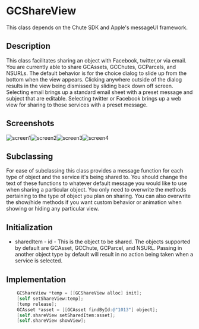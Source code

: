 GCShareView
==============

This class depends on the Chute SDK and Apple's messageUI framework.

Description
------------

This class facilitates sharing an object with Facebook, twitter,or via email. You are currently able to share GCAssets, GCChutes, GCParcels, and NSURLs. The default behavior is for the choice dialog to slide up from the bottom when the view appears. Clicking anywhere outside of the dialog results in the view being dismissed by sliding back down off screen. Selecting email brings up a standard email sheet with a preset message and subject that are editable. Selecting twitter or Facebook brings up a web view for sharing to those services with a preset message.

Screenshots
-----------
![screen1](https://github.com/chute/chute-ios-components/raw/master/components/GCShareView/screenshots/screen1.png)![screen2](https://github.com/chute/chute-ios-components/raw/master/components/GCShareView/screenshots/screen2.png)![screen3](https://github.com/chute/chute-ios-components/raw/master/components/GCShareView/screenshots/screen3.png)![screen4](https://github.com/chute/chute-ios-components/raw/master/components/GCShareView/screenshots/screen4.png)

Subclassing
------------

For ease of subclassing this class provides a message function for each type of object and the service it's being shared to.  You should change the text of these functions to whatever default message you would like to use when sharing a particular object.  You only need to overwrite the methods pertaining to the type of object you plan on sharing.  You can also overwrite the show/hide methods if you want custom behavior or animation when showing or hiding any particular view.

Initialization
---------------

* sharedItem - id - This is the object to be shared.  The objects supported by default are GCAsset, GCChute, GCParcel, and NSURL.  Passing in another object type by default will result in no action being taken when a service is selected.

Implementation
---------------

```objective-c
    GCShareView *temp = [[GCShareView alloc] init];
    [self setShareView:temp];
    [temp release];
    GCAsset *asset = [[GCAsset findById:@"1013"] object];
    [self.shareView setSharedItem:asset];
    [self.shareView showView];
```
